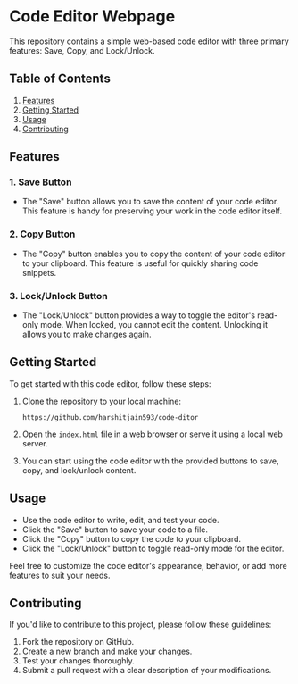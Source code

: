 # Code Editor Webpage

This repository contains a simple web-based code editor with three primary features: Save, Copy, and Lock/Unlock.

## Table of Contents

1. [Features](#features)
2. [Getting Started](#getting-started)
3. [Usage](#usage)
4. [Contributing](#contributing)

## Features

### 1. Save Button
- The "Save" button allows you to save the content of your code editor. This feature is handy for preserving your work in the code editor itself.

### 2. Copy Button
- The "Copy" button enables you to copy the content of your code editor to your clipboard. This feature is useful for quickly sharing code snippets.

### 3. Lock/Unlock Button
- The "Lock/Unlock" button provides a way to toggle the editor's read-only mode. When locked, you cannot edit the content. Unlocking it allows you to make changes again.

## Getting Started

To get started with this code editor, follow these steps:

1. Clone the repository to your local machine:

   ```
   https://github.com/harshitjain593/code-ditor
   ```

2. Open the `index.html` file in a web browser or serve it using a local web server.

3. You can start using the code editor with the provided buttons to save, copy, and lock/unlock content.

## Usage

- Use the code editor to write, edit, and test your code.
- Click the "Save" button to save your code to a file.
- Click the "Copy" button to copy the code to your clipboard.
- Click the "Lock/Unlock" button to toggle read-only mode for the editor.

Feel free to customize the code editor's appearance, behavior, or add more features to suit your needs.

## Contributing

If you'd like to contribute to this project, please follow these guidelines:

1. Fork the repository on GitHub.
2. Create a new branch and make your changes.
3. Test your changes thoroughly.
4. Submit a pull request with a clear description of your modifications.

